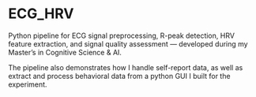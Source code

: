 # ECG_HRV
Python pipeline for ECG signal preprocessing, R-peak detection, HRV feature extraction, and signal quality assessment — developed during my Master’s in Cognitive Science &amp; AI.

The pipeline also demonstrates how I handle self-report data, as well as extract and process behavioral data from a python GUI I built for the experiment.
